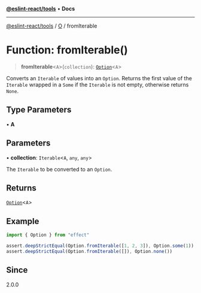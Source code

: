 [**@eslint-react/tools**](../../../README.md) • **Docs**

***

[@eslint-react/tools](../../../README.md) / [O](../README.md) / fromIterable

# Function: fromIterable()

> **fromIterable**\<`A`\>(`collection`): [`Option`](../type-aliases/Option.md)\<`A`\>

Converts an `Iterable` of values into an `Option`. Returns the first value of the `Iterable` wrapped in a `Some`
if the `Iterable` is not empty, otherwise returns `None`.

## Type Parameters

• **A**

## Parameters

• **collection**: `Iterable`\<`A`, `any`, `any`\>

The `Iterable` to be converted to an `Option`.

## Returns

[`Option`](../type-aliases/Option.md)\<`A`\>

## Example

```ts
import { Option } from "effect"

assert.deepStrictEqual(Option.fromIterable([1, 2, 3]), Option.some(1))
assert.deepStrictEqual(Option.fromIterable([]), Option.none())
```

## Since

2.0.0
